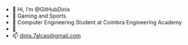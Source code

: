- 👋 Hi, I’m @GitHubDinis
- 👀 Gaming and Sports
- 🌱 Computer Engineering Student at Coimbra Engineering Academy
- 💞️ 
- 📫 dinis.7alcao@gmail.com

<!---
GitHubDinis/GitHubDinis is a ✨ special ✨ repository because its `README.md` (this file) appears on your GitHub profile.
You can click the Preview link to take a look at your changes.
--->
